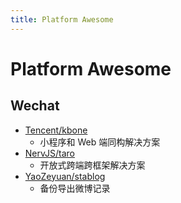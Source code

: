 ```yaml
---
title: Platform Awesome
---
```


# Platform Awesome

## Wechat

- [Tencent/kbone](https://github.com/Tencent/kbone)
  - 小程序和 Web 端同构解决方案
- [NervJS/taro](https://github.com/NervJS/taro)
  - 开放式跨端跨框架解决方案
- [YaoZeyuan/stablog](https://github.com/YaoZeyuan/stablog)
  - 备份导出微博记录
